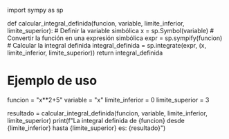import sympy as sp

def calcular_integral_definida(funcion, variable, limite_inferior, limite_superior):
    # Definir la variable simbólica
    x = sp.Symbol(variable)
    # Convertir la función en una expresión simbólica
    expr = sp.sympify(funcion)
    # Calcular la integral definida
    integral_definida = sp.integrate(expr, (x, limite_inferior, limite_superior))
    return integral_definida

# Ejemplo de uso
funcion = "x**2+5"
variable = "x"
limite_inferior = 0
limite_superior = 3

resultado = calcular_integral_definida(funcion, variable, limite_inferior, limite_superior)
print(f"La integral definida de {funcion} desde {limite_inferior} hasta {limite_superior} es: {resultado}")
